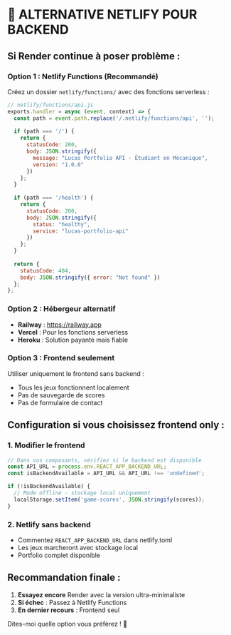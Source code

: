 # 🚀 ALTERNATIVE NETLIFY POUR BACKEND

## Si Render continue à poser problème :

### Option 1 : Netlify Functions (Recommandé)
Créez un dossier `netlify/functions/` avec des fonctions serverless :

```javascript
// netlify/functions/api.js
exports.handler = async (event, context) => {
  const path = event.path.replace('/.netlify/functions/api', '');
  
  if (path === '/') {
    return {
      statusCode: 200,
      body: JSON.stringify({
        message: "Lucas Portfolio API - Étudiant en Mécanique",
        version: "1.0.0"
      })
    };
  }
  
  if (path === '/health') {
    return {
      statusCode: 200,
      body: JSON.stringify({
        status: "healthy",
        service: "lucas-portfolio-api"
      })
    };
  }
  
  return {
    statusCode: 404,
    body: JSON.stringify({ error: "Not found" })
  };
};
```

### Option 2 : Hébergeur alternatif
- **Railway** : https://railway.app
- **Vercel** : Pour les fonctions serverless
- **Heroku** : Solution payante mais fiable

### Option 3 : Frontend seulement
Utiliser uniquement le frontend sans backend :
- Tous les jeux fonctionnent localement
- Pas de sauvegarde de scores
- Pas de formulaire de contact

## Configuration si vous choisissez frontend only :

### 1. Modifier le frontend
```javascript
// Dans vos composants, vérifiez si le backend est disponible
const API_URL = process.env.REACT_APP_BACKEND_URL;
const isBackendAvailable = API_URL && API_URL !== 'undefined';

if (!isBackendAvailable) {
  // Mode offline - stockage local uniquement
  localStorage.setItem('game-scores', JSON.stringify(scores));
}
```

### 2. Netlify sans backend
- Commentez `REACT_APP_BACKEND_URL` dans netlify.toml
- Les jeux marcheront avec stockage local
- Portfolio complet disponible

## Recommandation finale :
1. **Essayez encore** Render avec la version ultra-minimaliste
2. **Si échec** : Passez à Netlify Functions
3. **En dernier recours** : Frontend seul

Dites-moi quelle option vous préférez ! 🎯